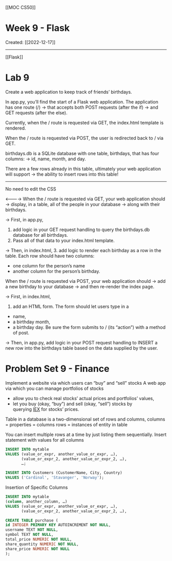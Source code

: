 [[MOC CS50]]

# Week 9 - Flask
Created:  [[2022-12-17]]

---
[[Flask]]


# Lab 9
Create a web application to keep track of friends’ birthdays.


In app.py, you’ll find the start of a Flask web application. 
The application has one route (/) 
-> that accepts both POST requests (after the if) 
-> and GET requests (after the else). 

Currently, when the / route is requested via GET, 
the index.html template is rendered. 

When the / route is requested via POST, 
the user is redirected back to / via GET.


birthdays.db is a SQLite database with 
one table, birthdays, that has four columns: 
-> id, name, month, and day. 

There are a few rows already in this table, ultimately your web application will support 
-> the ability to insert rows into this table!


---
No need to edit the CSS



<---->
When the / route is requested via GET, your web application should 
-> display, in a table, all of the people in your database 
-> along with their birthdays.

-> First, in app.py, 
1. add logic in your GET request handling to query the birthdays.db database for all birthdays. 
2. Pass all of that data to your index.html template.

-> Then, in index.html, 
3. add logic to render each birthday as a row in the table.
Each row should have two columns: 
- one column for the person’s name 
- another column for the person’s birthday.


When the / route is requested via POST, your web application should 
-> add a new birthday to your database 
-> and then re-render the index page.

-> First, in index.html, 
1. add an HTML form. 
The form should let users type in a
- name, 
- a birthday month, 
- a birthday day. 
Be sure the form submits to / (its “action”) with a method of post.

-> Then, in app.py, 
add logic in your POST request handling to INSERT a new row into the birthdays table based on the data supplied by the user.


# Problem Set 9 - Finance
Implement a website via which users can “buy” and “sell” stocks
A web app via which you can manage portfolios of stocks
- allow you to check real stocks’ actual prices and portfolios’ values, 
- let you buy (okay, “buy”) and sell (okay, “sell”) stocks by querying [IEX](https://iextrading.com/developer/) for stocks’ prices.



Table in a database is a two-dimensional set of rows and columns, 
columns = properties = columns 
rows = instances of entity in  table 

You can insert multiple rows at a time by just listing them sequentially.
Insert statement with values for all columns
```SQL
INSERT INTO mytable
VALUES (value_or_expr, another_value_or_expr, …),
       (value_or_expr_2, another_value_or_expr_2, …),
       …;
```

```SQL
INSERT INTO Customers (CustomerName, City, Country)
VALUES ('Cardinal', 'Stavanger', 'Norway');
```


Insertion of Specific Columns
```SQL
INSERT INTO mytable
(column, another_column, …)
VALUES (value_or_expr, another_value_or_expr, …),
       (value_or_expr_2, another_value_or_expr_2, …),
```



```SQL
CREATE TABLE purchase (  
id INTEGER PRIMARY KEY AUTOINCREMENT NOT NULL,  
username TEXT NOT NULL,  
symbol TEXT NOT NULL,  
total_price NUMERIC NOT NULL,  
share_quantity NUMERIC NOT NULL,  
share_price NUMERIC NOT NULL  
);
```










